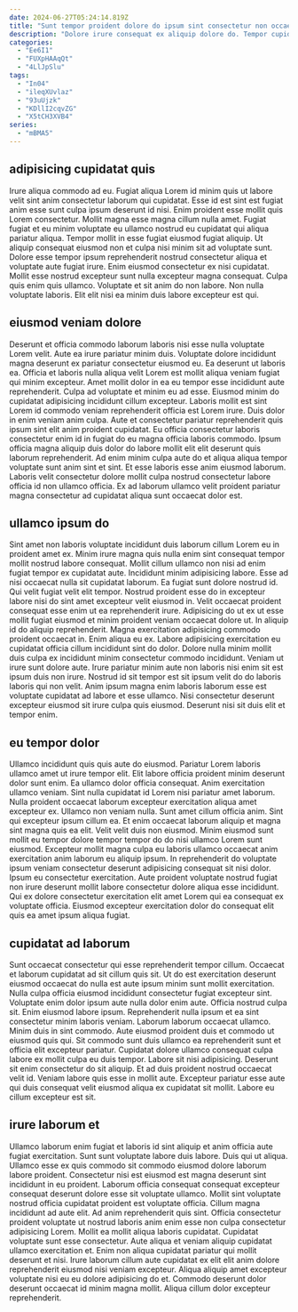 ```yaml
---
date: 2024-06-27T05:24:14.819Z
title: "Sunt tempor proident dolore do ipsum sint consectetur non occaecat fugiat est do."
description: "Dolore irure consequat ex aliquip dolore do. Tempor cupidatat culpa ad Lorem anim reprehenderit veniam dolor pariatur commodo officia eu aliqua id id."
categories:
  - "Ee6I1"
  - "FUXpHAAqQt"
  - "4LlJpSlu"
tags:
  - "In04"
  - "ileqXUvlaz"
  - "93uUjzk"
  - "KDllI2cqvZG"
  - "X5tCH3XVB4"
series:
  - "mBMA5"
---
```



## adipisicing cupidatat quis

Irure aliqua commodo ad eu. Fugiat aliqua Lorem id minim quis ut labore velit sint anim consectetur laborum qui cupidatat. Esse id est sint est fugiat anim esse sunt culpa ipsum deserunt id nisi. Enim proident esse mollit quis Lorem consectetur. Mollit magna esse magna cillum nulla amet.
Fugiat fugiat et eu minim voluptate eu ullamco nostrud eu cupidatat qui aliqua pariatur aliqua. Tempor mollit in esse fugiat eiusmod fugiat aliquip. Ut aliquip consequat eiusmod non et culpa nisi minim sit ad voluptate sunt. Dolore esse tempor ipsum reprehenderit nostrud consectetur aliqua et voluptate aute fugiat irure. Enim eiusmod consectetur ex nisi cupidatat. Mollit esse nostrud excepteur sunt nulla excepteur magna consequat.
Culpa quis enim quis ullamco. Voluptate et sit anim do non labore. Non nulla voluptate laboris. Elit elit nisi ea minim duis labore excepteur est qui.

## eiusmod veniam dolore

Deserunt et officia commodo laborum laboris nisi esse nulla voluptate Lorem velit. Aute ea irure pariatur minim duis. Voluptate dolore incididunt magna deserunt ex pariatur consectetur eiusmod eu. Ea deserunt ut laboris ea. Officia et laboris nulla aliqua velit Lorem est mollit aliqua veniam fugiat qui minim excepteur.
Amet mollit dolor in ea eu tempor esse incididunt aute reprehenderit. Culpa ad voluptate et minim eu ad esse. Eiusmod minim do cupidatat adipisicing incididunt cillum excepteur. Laboris mollit est sint Lorem id commodo veniam reprehenderit officia est Lorem irure. Duis dolor in enim veniam anim culpa.
Aute et consectetur pariatur reprehenderit quis ipsum sint elit anim proident cupidatat. Eu officia consectetur laboris consectetur enim id in fugiat do eu magna officia laboris commodo. Ipsum officia magna aliquip duis dolor do labore mollit elit elit deserunt quis laborum reprehenderit. Ad enim minim culpa aute do et aliqua aliqua tempor voluptate sunt anim sint et sint. Et esse laboris esse anim eiusmod laborum. Laboris velit consectetur dolore mollit culpa nostrud consectetur labore officia id non ullamco officia. Ex ad laborum ullamco velit proident pariatur magna consectetur ad cupidatat aliqua sunt occaecat dolor est.

## ullamco ipsum do

Sint amet non laboris voluptate incididunt duis laborum cillum Lorem eu in proident amet ex. Minim irure magna quis nulla enim sint consequat tempor mollit nostrud labore consequat. Mollit cillum ullamco non nisi ad enim fugiat tempor ex cupidatat aute. Incididunt minim adipisicing labore. Esse ad nisi occaecat nulla sit cupidatat laborum. Ea fugiat sunt dolore nostrud id. Qui velit fugiat velit elit tempor.
Nostrud proident esse do in excepteur labore nisi do sint amet excepteur velit eiusmod in. Velit occaecat proident consequat esse enim ut ea reprehenderit irure. Adipisicing do ut ex ut esse mollit fugiat eiusmod et minim proident veniam occaecat dolore ut. In aliquip id do aliquip reprehenderit. Magna exercitation adipisicing commodo proident occaecat in. Enim aliqua eu ex. Labore adipisicing exercitation eu cupidatat officia cillum incididunt sint do dolor.
Dolore nulla minim mollit duis culpa ex incididunt minim consectetur commodo incididunt. Veniam ut irure sunt dolore aute. Irure pariatur minim aute non laboris nisi enim sit est ipsum duis non irure. Nostrud id sit tempor est sit ipsum velit do do laboris laboris qui non velit. Anim ipsum magna enim laboris laborum esse est voluptate cupidatat ad labore et esse ullamco. Nisi consectetur deserunt excepteur eiusmod sit irure culpa quis eiusmod. Deserunt nisi sit duis elit et tempor enim.

## eu tempor dolor

Ullamco incididunt quis quis aute do eiusmod. Pariatur Lorem laboris ullamco amet ut irure tempor elit. Elit labore officia proident minim deserunt dolor sunt enim. Ea ullamco dolor officia consequat. Anim exercitation ullamco veniam. Sint nulla cupidatat id Lorem nisi pariatur amet laborum.
Nulla proident occaecat laborum excepteur exercitation aliqua amet excepteur ex. Ullamco non veniam nulla. Sunt amet cillum officia anim. Sint qui excepteur ipsum cillum ea. Et enim occaecat laborum aliquip et magna sint magna quis ea elit.
Velit velit duis non eiusmod. Minim eiusmod sunt mollit eu tempor dolore tempor tempor do do nisi ullamco Lorem sunt eiusmod. Excepteur mollit magna culpa eu laboris ullamco occaecat anim exercitation anim laborum eu aliquip ipsum. In reprehenderit do voluptate ipsum veniam consectetur deserunt adipisicing consequat sit nisi dolor. Ipsum eu consectetur exercitation. Aute proident voluptate nostrud fugiat non irure deserunt mollit labore consectetur dolore aliqua esse incididunt. Qui ex dolore consectetur exercitation elit amet Lorem qui ea consequat ex voluptate officia. Eiusmod excepteur exercitation dolor do consequat elit quis ea amet ipsum aliqua fugiat.

## cupidatat ad laborum

Sunt occaecat consectetur qui esse reprehenderit tempor cillum. Occaecat et laborum cupidatat ad sit cillum quis sit. Ut do est exercitation deserunt eiusmod occaecat do nulla est aute ipsum minim sunt mollit exercitation. Nulla culpa officia eiusmod incididunt consectetur fugiat excepteur sint. Voluptate enim dolor ipsum aute nulla dolor enim aute. Officia nostrud culpa sit. Enim eiusmod labore ipsum. Reprehenderit nulla ipsum et ea sint consectetur minim laboris veniam.
Laborum laborum occaecat ullamco. Minim duis in sint commodo. Aute eiusmod proident duis et commodo ut eiusmod quis qui. Sit commodo sunt duis ullamco ea reprehenderit sunt et officia elit excepteur pariatur. Cupidatat dolore ullamco consequat culpa labore ex mollit culpa eu duis tempor. Labore sit nisi adipisicing. Deserunt sit enim consectetur do sit aliquip.
Et ad duis proident nostrud occaecat velit id. Veniam labore quis esse in mollit aute. Excepteur pariatur esse aute qui duis consequat velit eiusmod aliqua ex cupidatat sit mollit. Labore eu cillum excepteur est sit.

## irure laborum et

Ullamco laborum enim fugiat et laboris id sint aliquip et anim officia aute fugiat exercitation. Sunt sunt voluptate labore duis labore. Duis qui ut aliqua. Ullamco esse ex quis commodo sit commodo eiusmod dolore laborum labore proident. Consectetur nisi est eiusmod est magna deserunt sint incididunt in eu proident.
Laborum officia consequat consequat excepteur consequat deserunt dolore esse sit voluptate ullamco. Mollit sint voluptate nostrud officia cupidatat proident est voluptate officia. Cillum magna incididunt ad aute elit. Ad anim reprehenderit quis sint. Officia consectetur proident voluptate ut nostrud laboris anim enim esse non culpa consectetur adipisicing Lorem. Mollit ea mollit aliqua laboris cupidatat. Cupidatat voluptate sunt esse consectetur. Aute aliqua et veniam aliquip cupidatat ullamco exercitation et.
Enim non aliqua cupidatat pariatur qui mollit deserunt et nisi. Irure laborum cillum aute cupidatat ex elit elit anim dolore reprehenderit eiusmod nisi veniam excepteur. Aliqua aliquip amet excepteur voluptate nisi eu eu dolore adipisicing do et. Commodo deserunt dolor deserunt occaecat id minim magna mollit. Aliqua cillum dolor excepteur reprehenderit.

